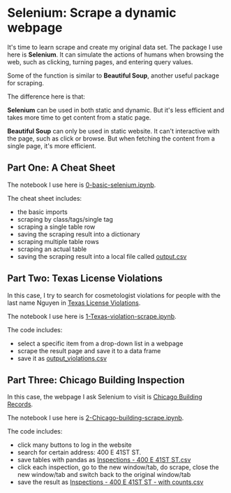 # Selenium: Scrape a dynamic webpage
 It's time to learn scrape and create my original data set. The package I use here is **Selenium**. It can simulate the actions of humans when browsing the web, such as clicking, turning pages, and entering query values. 

 Some of the function is similar to **Beautiful Soup**, another useful package for scraping. 

 The difference here is that:

 **Selenium** can be used in both static and dynamic. But it's less efficient and takes more time to get content from a static page.

 **Beautiful Soup** can only be used in static website. It can't interactive with the page, such as click or browse. But when fetching the content from a single page, it's more efficient.

## Part One: A Cheat Sheet

The notebook I use here is [0-basic-selenium.ipynb](https://github.com/AngelineJCQ/selenium-scrape/blob/main/0-basic-selenium.ipynb).

The cheat sheet includes:
- the basic imports
- scraping by class/tags/single tag
- scraping a single table row
- saving the scraping result into a dictionary
- scraping multiple table rows
- scraping an actual table
- saving the scraping result into a local file called [output.csv](https://github.com/AngelineJCQ/selenium-scrape/blob/main/output.csv)

## Part Two: Texas License Violations

In this case, I try to search for cosmetologist violations for people with the last name Nguyen in [Texas License Violations](https://www.tdlr.texas.gov/cimsfo/fosearch.asp).

The notebook I use here is [1-Texas-violation-scrape.ipynb](https://github.com/AngelineJCQ/selenium-scrape/blob/main/1-Texas-violation-scrape.ipynb).


The code includes:
- select a specific item from a drop-down list in a webpage
- scrape the result page and save it to a data frame
- save it as [output_violations.csv](https://github.com/AngelineJCQ/selenium-scrape/blob/main/output_violation.csv)


## Part Three: Chicago Building Inspection

In this case, the webpage I ask Selenium to visit is [Chicago Building Records](https://webapps1.chicago.gov/buildingrecords/).

The notebook I use here is [2-Chicago-building-scrape.ipynb](https://github.com/AngelineJCQ/selenium-scrape/blob/main/2-Chicago-building-scrape.ipynb).


The code includes:
- click many buttons to log in the website
- search for certain address: 400 E 41ST ST.
- save tables with pandas as [Inspections - 400 E 41ST ST.csv](https://github.com/AngelineJCQ/selenium-scrape/blob/main/Inspections%20-%20400%20E%2041ST%20ST.csv)
- click each inspection, go to the new window/tab, do scrape, close the new window/tab and switch back to the original window/tab
- save the result as [Inspections - 400 E 41ST ST - with counts.csv](https://github.com/AngelineJCQ/selenium-scrape/blob/main/Inspections%20-%20400%20E%2041ST%20ST%20-%20with%20counts.csv)

